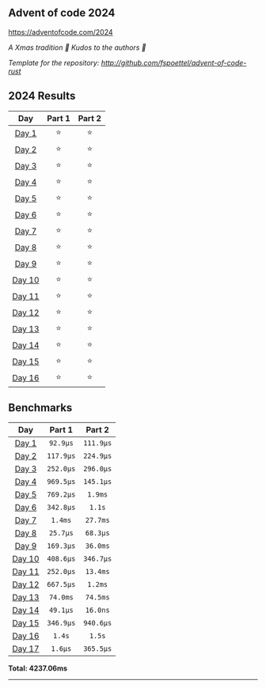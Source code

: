 ## Advent of code 2024

https://adventofcode.com/2024

_A Xmas tradition 🎅 Kudos to the authors 🎉_


_Template for the repository: http://github.com/fspoettel/advent-of-code-rust_


<!--- advent_readme_stars table --->
## 2024 Results

| Day | Part 1 | Part 2 |
| :---: | :---: | :---: |
| [Day 1](https://adventofcode.com/2024/day/1) | ⭐ | ⭐ |
| [Day 2](https://adventofcode.com/2024/day/2) | ⭐ | ⭐ |
| [Day 3](https://adventofcode.com/2024/day/3) | ⭐ | ⭐ |
| [Day 4](https://adventofcode.com/2024/day/4) | ⭐ | ⭐ |
| [Day 5](https://adventofcode.com/2024/day/5) | ⭐ | ⭐ |
| [Day 6](https://adventofcode.com/2024/day/6) | ⭐ | ⭐ |
| [Day 7](https://adventofcode.com/2024/day/7) | ⭐ | ⭐ |
| [Day 8](https://adventofcode.com/2024/day/8) | ⭐ | ⭐ |
| [Day 9](https://adventofcode.com/2024/day/9) | ⭐ | ⭐ |
| [Day 10](https://adventofcode.com/2024/day/10) | ⭐ | ⭐ |
| [Day 11](https://adventofcode.com/2024/day/11) | ⭐ | ⭐ |
| [Day 12](https://adventofcode.com/2024/day/12) | ⭐ | ⭐ |
| [Day 13](https://adventofcode.com/2024/day/13) | ⭐ | ⭐ |
| [Day 14](https://adventofcode.com/2024/day/14) | ⭐ | ⭐ |
| [Day 15](https://adventofcode.com/2024/day/15) | ⭐ | ⭐ |
| [Day 16](https://adventofcode.com/2024/day/16) | ⭐ | ⭐ |
<!--- advent_readme_stars table --->

<!--- benchmarking table --->
## Benchmarks

| Day | Part 1 | Part 2 |
| :---: | :---: | :---:  |
| [Day 1](./src/bin/01.rs) | `92.9µs` | `111.9µs` |
| [Day 2](./src/bin/02.rs) | `117.9µs` | `224.9µs` |
| [Day 3](./src/bin/03.rs) | `252.0µs` | `296.0µs` |
| [Day 4](./src/bin/04.rs) | `969.5µs` | `145.1µs` |
| [Day 5](./src/bin/05.rs) | `769.2µs` | `1.9ms` |
| [Day 6](./src/bin/06.rs) | `342.8µs` | `1.1s` |
| [Day 7](./src/bin/07.rs) | `1.4ms` | `27.7ms` |
| [Day 8](./src/bin/08.rs) | `25.7µs` | `68.3µs` |
| [Day 9](./src/bin/09.rs) | `169.3µs` | `36.0ms` |
| [Day 10](./src/bin/10.rs) | `408.6µs` | `346.7µs` |
| [Day 11](./src/bin/11.rs) | `252.0µs` | `13.4ms` |
| [Day 12](./src/bin/12.rs) | `667.5µs` | `1.2ms` |
| [Day 13](./src/bin/13.rs) | `74.0ms` | `74.5ms` |
| [Day 14](./src/bin/14.rs) | `49.1µs` | `16.0ns` |
| [Day 15](./src/bin/15.rs) | `346.9µs` | `940.6µs` |
| [Day 16](./src/bin/16.rs) | `1.4s` | `1.5s` |
| [Day 17](./src/bin/17.rs) | `1.6µs` | `365.5µs` |

**Total: 4237.06ms**
<!--- benchmarking table --->

---
